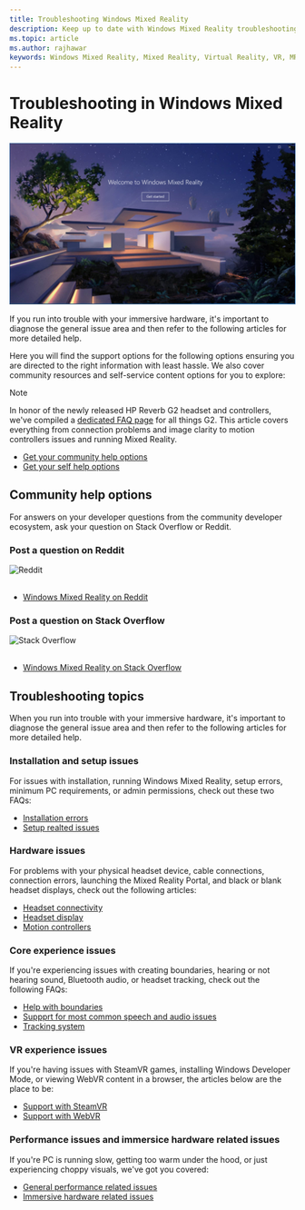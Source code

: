 ```yaml
---
title: Troubleshooting Windows Mixed Reality
description: Keep up to date with Windows Mixed Reality troubleshooting that goes beyond our standard consumer support documentation.
ms.topic: article
ms.author: rajhawar
keywords: Windows Mixed Reality, Mixed Reality, Virtual Reality, VR, MR, Troubleshoot, Errors, Help, Support
---
```


# Troubleshooting in Windows Mixed Reality

![Troubleshooting header logo](images/1050px-Mixedrealityportal.png)

If you run into trouble with your immersive hardware, it's important to diagnose the general issue area and then refer to the following articles for more detailed help.

Here you will find the support options for the following options ensuring you are directed to the right information with least hassle. We also cover community resources and self-service content options for you to explore:

>[!Note]
>In honor of the newly released HP Reverb G2 headset and controllers, we've compiled a [dedicated FAQ page](reverbG2-faq.yml) for all things G2. This article covers everything from connection problems and image clarity to motion controllers issues and running Mixed Reality.

- [Get your community help options](#community-help-options)
- [Get your self help options](#troubleshooting-topics)

## Community help options

For answers on your developer questions from the community developer ecosystem, ask your question on Stack Overflow or Reddit.

### Post a question on Reddit
<div class='icon is-large'>
    <img alt='Reddit' src='https://docs.microsoft.com/en-gb/media/logos/logo_reddit.svg'>
</div><br/>

- [Windows Mixed Reality on Reddit](https://www.reddit.com/r/WindowsMR/)

### Post a question on Stack Overflow
<div class='icon is-large'>
    <img alt='Stack Overflow' src='https://docs.microsoft.com/media/logos/logo_stackoverflow.svg'>
</div><br/>

- [Windows Mixed Reality on Stack Overflow](https://stackoverflow.com/questions/tagged/windows-mixed-reality)

## Troubleshooting topics

When you run into trouble with your immersive hardware, it's important to diagnose the general issue area and then refer to the following articles for more detailed help. 

### Installation and setup issues

For issues with installation, running Windows Mixed Reality, setup errors, minimum PC requirements, or admin permissions, check out these two FAQs:

- [Installation errors](installation_errors.md)
- [Setup realted issues](wmr-setup-faq.yml)

### Hardware issues

For problems with your physical headset device, cable connections, connection errors, launching the Mixed Reality Portal, and black or blank headset displays, check out the following articles:

- [Headset connectivity](headset-connectivity.md)
- [Headset display](headset-display.md)
- [Motion controllers](motion-controller-problems.md)

### Core experience issues

If you're experiencing issues with creating boundaries, hearing or not hearing sound, Bluetooth audio, or headset tracking, check out the following FAQs:

- [Help with boundaries](boundary-questions.md)
- [Suppprt for most common speech and audio issues](speech-and-audio.md)
- [Tracking system](tracking.md)

### VR experience issues

If you're having issues with SteamVR games, installing Windows Developer Mode, or viewing WebVR content in a browser, the articles below are the place to be:

- [Support with SteamVR](steamvr-questions.md)
- [Support with WebVR](webvr-questions.md)

### Performance issues and immersice hardware related issues

If you're PC is running slow, getting too warm under the hood, or just experiencing choppy visuals, we've got you covered:

- [General performance related issues](performance-questions.md)
- [Immersive hardware related issues](other-questions.md)
